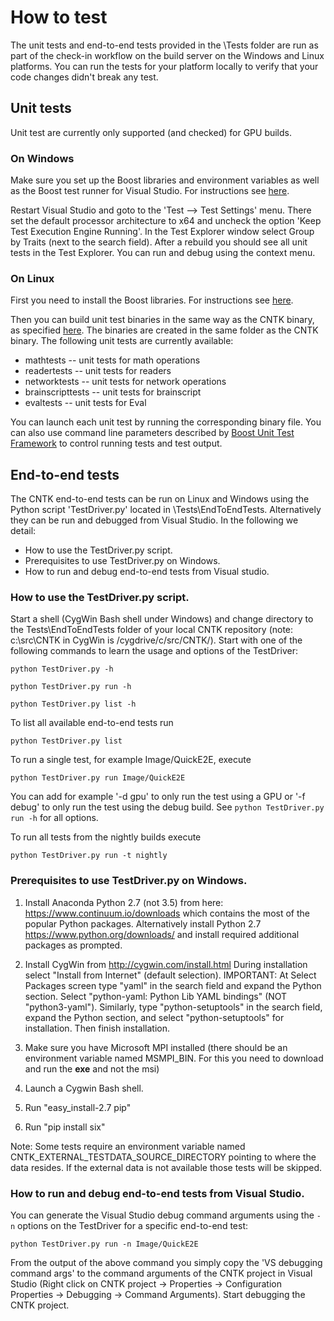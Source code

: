 # How to test

The unit tests and end-to-end tests provided in the <CNTK Repo root>\Tests folder are run as part 
of the check-in workflow on the build server on the Windows and Linux platforms. You can run the
tests for your platform locally to verify that your code changes didn't break any test.

## Unit tests

Unit test are currently only supported (and checked) for GPU builds.

### On Windows
Make sure you set up the Boost libraries and environment variables as well as the Boost test runner
for Visual Studio. For instructions see [here](https://github.com/Microsoft/CNTK/wiki/Setup-CNTK-on-Windows#boost-library). 

Restart Visual Studio and goto to the 'Test --> Test Settings' menu. There set 
the default processor architecture to x64 and uncheck the option 'Keep Test 
Execution Engine Running'. In the Test Explorer window select Group by Traits 
(next to the search field). After a rebuild you should see all unit tests in 
the Test Explorer. You can run and debug using the context menu.

### On Linux
First you need to install the Boost libraries. For instructions see [here](https://github.com/Microsoft/CNTK/wiki/Setup-CNTK-on-Linux#boost). 

Then you can build unit test binaries in the same way as the CNTK binary, as specified [here](https://github.com/Microsoft/CNTK/wiki/Setup-CNTK-on-Linux#building-cntk). The binaries are created in the same folder as the CNTK binary.
The following unit tests are currently available:
* mathtests -- unit tests for math operations
* readertests -- unit tests for readers
* networktests -- unit tests for network operations
* brainscripttests -- unit tests for brainscript 
* evaltests -- unit tests for Eval

You can launch each unit test by running the corresponding binary file. You can also use command line parameters described by [Boost Unit Test Framework](http://www.boost.org/doc/libs/1_60_0/libs/test/doc/html/boost_test/utf_reference/rt_param_reference.html) to control running tests and test output. 

## End-to-end tests

The CNTK end-to-end tests can be run on Linux and Windows using the Python 
script 'TestDriver.py' located in <CNTK Repo root>\Tests\EndToEndTests. 
Alternatively they can be run and debugged from Visual Studio. In the following 
we detail:
* How to use the TestDriver.py script.
* Prerequisites to use TestDriver.py on Windows.
* How to run and debug end-to-end tests from Visual studio.

### How to use the TestDriver.py script.

Start a shell (CygWin Bash shell under Windows) and change directory to the Tests\EndToEndTests folder of 
your local CNTK repository (note: c:\src\CNTK in CygWin is /cygdrive/c/src/CNTK/).
Start with one of the following commands to learn the usage and options of the 
TestDriver:

`python TestDriver.py -h`

`python TestDriver.py run -h`

`python TestDriver.py list -h`

To list all available end-to-end tests run

`python TestDriver.py list`

To run a single test, for example Image/QuickE2E, execute

`python TestDriver.py run Image/QuickE2E`

You can add for example '-d gpu' to only run the test using a GPU or '-f debug' 
to  only run the test using the debug build. See `python TestDriver.py run -h` 
for all options.

To run all tests from the nightly builds execute

`python TestDriver.py run -t nightly`

### Prerequisites to use TestDriver.py on Windows.

1. Install Anaconda Python 2.7 (not 3.5) from here: https://www.continuum.io/downloads which contains the most of the popular Python packages. Alternatively install Python 2.7 https://www.python.org/downloads/ and install required additional packages as prompted.

2. Install CygWin from http://cygwin.com/install.html During installation select 
"Install from Internet" (default selection).
IMPORTANT: At Select Packages screen type "yaml" in the search field and expand 
the Python section. Select "python-yaml: Python Lib YAML bindings" 
(NOT "python3-yaml"). Similarly, type "python-setuptools" in the search field, expand the Python section, and select "python-setuptools" for installation. Then finish installation.
3. Make sure you have Microsoft MPI installed (there should be an environment 
variable named MSMPI_BIN. For this you need to download and run the **exe** and not the msi)
4. Launch a Cygwin Bash shell.
5. Run "easy_install-2.7 pip"
6. Run "pip install six"

Note: Some tests require an environment variable named 
CNTK_EXTERNAL_TESTDATA_SOURCE_DIRECTORY pointing to where the data resides. 
If the external data is not available those tests will be skipped.

### How to run and debug end-to-end tests from Visual Studio.

You can generate the Visual Studio debug command arguments using the `-n` options
on the TestDriver for a specific end-to-end test:

`python TestDriver.py run -n Image/QuickE2E`

From the output of the above command you simply copy the 'VS debugging command args' 
to the command arguments of the CNTK project in Visual Studio (Right click on CNTK 
project -> Properties -> Configuration Properties -> Debugging -> Command Arguments). 
Start debugging the CNTK project.

